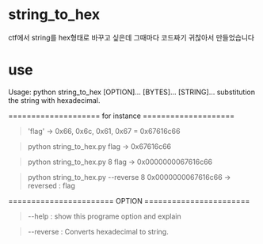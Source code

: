 # string_to_hex

ctf에서 string를 hex형태로 바꾸고 싶은데 그때마다 코드짜기 귀찮아서 만들었습니다

# use

Usage: python string_to_hex [OPTION]... [BYTES]... [STRING]...
substitution the string with hexadecimal.

==================== for instance ====================
 > 'flag' -> 0x66, 0x6c, 0x61, 0x67 = 0x67616c66

 > python string_to_hex.py flag -> 0x67616c66

 > python string_to_hex.py 8 flag -> 0x0000000067616c66

 > python string_to_hex.py --reverse 8 0x0000000067616c66 -> reversed : flag

======================= OPTION =======================
 > --help : show this programe option and explain

 > --reverse : Converts hexadecimal to string.
